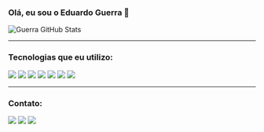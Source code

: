 <h3>Olá, eu sou o Eduardo Guerra 👋</h3>

![Guerra GitHub Stats](https://github-readme-stats.vercel.app/api?username=Dudsito&show_icons=true&theme=dark)

<hr>

<div>
    <h3> Tecnologias que eu utilizo: </h3>
    <img src="https://img.shields.io/badge/PHP-777BB4?style=for-the-badge&logo=php&logoColor=white">
    <img src="https://img.shields.io/badge/JavaScript-F7DF1E?style=for-the-badge&logo=javascript&logoColor=black">
    <img src="https://img.shields.io/badge/MySQL-00000F?style=for-the-badge&logo=mysql&logoColor=white">
    <img src="https://img.shields.io/badge/Laravel-FF2D20?style=for-the-badge&logo=laravel&logoColor=white">
    <img src="https://img.shields.io/badge/Bootstrap-563D7C?style=for-the-badge&logo=bootstrap&logoColor=white">
    <img src="https://img.shields.io/badge/HTML5-E34F26?style=for-the-badge&logo=html5&logoColor=white">
    <img src="https://img.shields.io/badge/CSS3-1572B6?style=for-the-badge&logo=css3&logoColor=white">
</div>

<hr>

<div>
    <h3> Contato: </h3>
    <a href="https://www.linkedin.com/in/eduardo-war/" target="_blank"><img src="https://img.shields.io/badge/LinkedIn-0077B5?style=for-the-badge&logo=linkedin&logoColor=white"></a>
    <a href="https://www.instagram.com/duwar_/" target="_blank"><img src="https://img.shields.io/badge/Instagram-E4405F?style=for-the-badge&logo=instagram&logoColor=white"></a>
    <a href="https://www.instagram.com/duwar_/" target="_blank"><img src="https://img.shields.io/badge/Gmail-D14836?style=for-the-badge&logo=gmail&logoColor=white"></a>
<div>
